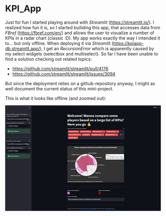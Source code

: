 # KPI_App

Just for fun I started playing around with *Streamlit* (https://streamlit.io/). I realized how fun it is, so I started builiding this app, that accesses data from *FBref* (https://fbref.com/en/) and allows the user to visualize a number of KPIs in a radar chart (classic :D). My app works exactly the way I intended it to... but only offline. 
When deploying it via *Streamlit* (https://kpiapp-db.streamlit.app/), I get an *RecursionError* which is apparently caused by my select widgets (selectbox and multiselect).
So far I have been unable to find a solution checking out related topics: 

+ https://github.com/streamlit/streamlit/pull/4176
+ https://github.com/streamlit/streamlit/issues/3094
  
But since the deployment relies on a github-repository anyway, I might as well document the current status of this mini-project.

This is what it looks like offline (and zoomed out): <br>


![The App](https://github.com/DavidB1999/KPI_App/blob/main/WebApp.jpg)
